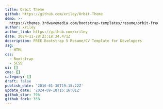 ```yaml
---
title: Orbit Theme
github: https://github.com/xriley/Orbit-Theme
demo: >-
  https://themes.3rdwavemedia.com/bootstrap-templates/resume/orbit-free-resume-cv-bootstrap-theme-for-developers/
author: xriley
author_link: https://github.com/xriley
date: 2024-11-28T23:18:34.471Z
description: FREE Bootstrap 5 Resume/CV Template for Developers
ssg:
  - HTML
css:
  - Bootstrap
  - SCSS
ui: []
cms: []
category: []
draft: false
publish_date: '2016-01-30T19:15:22Z'
update_date: '2024-09-18T15:16:01Z'
github_star: 796
github_fork: 358
---
```

